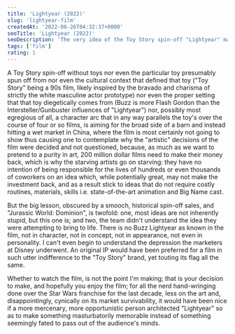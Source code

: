 ```yaml
---
title: 'Lightyear (2022)'
slug: 'lightyear-film'
createdAt: '2022-06-26T04:32:37+0000'
seoTitle: 'Lightyear (2022)'
seoDescription: 'The very idea of the Toy Story spin-off "Lightyear" makes no sense.'
tags: ['film']
rating: 1
---
```


A Toy Story spin-off without toys nor even the particular toy presumably spun off from nor even the cultural context that defined that toy ("Toy Story" being a 90s film, likely inspired by the bravado and charisma of strictly the white masculine actor prototype) nor even the proper setting that that toy diegetically comes from (Buzz is more Flash Gordon than the Intersteller/Gunbuster influences of "Lightyear") nor, possibly most egregious of all, a character arc that in any way parallels the toy's over the course of four or so films, is aiming for the broad side of a barn and instead hitting a wet market in China, where the film is most certainly not going to show thus causing one to contemplate why the "artistic" decisions of the film were decided and not questioned, because, as much as we want to pretend to a purity in art, 200 million dollar films need to make their money back, which is why the starving artists go on starving: they have no intention of being responsible for the lives of hundreds or even thousands of coworkers on an idea which, while potentially great, may not make the investment back, and as a result stick to ideas that do not require costly routines, materials, skills i.e. state-of-the-art animation and Big Name cast.

But the big lesson, obscured by a smooch, historical spin-off sales, and "Jurassic World: Dominion", is twofold: one, most ideas are not inherently stupid, but this one is; and two, the team didn't understand the idea they were attempting to bring to life. There is no Buzz Lightyear as known in the film, not in character, not in concept, not in appearance, not even in personality. I can't even begin to understand the depression the marketers at Disney underwent. An original IP would have been preferred for a film in such utter indifference to the "Toy Story" brand, yet touting its flag all the same.

Whether to watch the film, is not the point I'm making; that is your decision to make, and hopefully you enjoy the film; for all the nerd hand-wringing done over the Star Wars franchise for the last decade, less on the art and, disappointingly, cynically on its market survivability, it would have been nice if a more mercenary, more opportunistic person architected "Lightyear" so as to make something masturbatorily memorable instead of something seemingly fated to pass out of the audience's minds.
